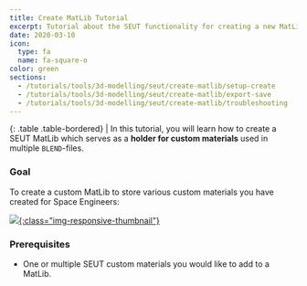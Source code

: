 ```yaml
---
title: Create MatLib Tutorial
excerpt: Tutorial about the SEUT functionality for creating a new MatLib.
date: 2020-03-10
icon:
  type: fa
  name: fa-square-o
color: green
sections:
  - /tutorials/tools/3d-modelling/seut/create-matlib/setup-create
  - /tutorials/tools/3d-modelling/seut/create-matlib/export-save
  - /tutorials/tools/3d-modelling/seut/create-matlib/troubleshooting
---
```


<div class="table-responsive">

{: .table .table-bordered}
| In this tutorial, you will learn how to create a SEUT MatLib which serves as a **holder for custom materials** used in multiple `BLEND`-files. 

</div>

### Goal
To create a custom MatLib to store various custom materials you have created for Space Engineers:

[![](/modding-reference/assets/images/tutorials/seut/create-matlib_goal.png){:class="img-responsive-thumbnail"}](/modding-reference/assets/images/tutorials/seut/create-matlib_goal.png)

### Prerequisites
* One or multiple SEUT custom materials you would like to add to a MatLib.
<br><br/>